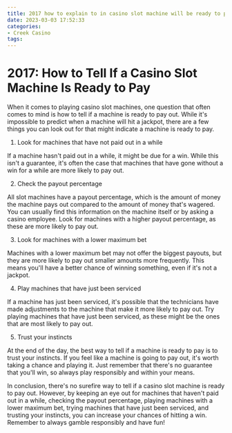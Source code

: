 ```yaml
---
title: 2017 how to explain to in casino slot machine will be ready to pay 12bet
date: 2023-03-03 17:52:33
categories:
- Creek Casino
tags:
---
```

# 2017: How to Tell If a Casino Slot Machine Is Ready to Pay

When it comes to playing casino slot machines, one question that often comes to mind is how to tell if a machine is ready to pay out. While it's impossible to predict when a machine will hit a jackpot, there are a few things you can look out for that might indicate a machine is ready to pay.

1. Look for machines that have not paid out in a while

If a machine hasn't paid out in a while, it might be due for a win. While this isn't a guarantee, it's often the case that machines that have gone without a win for a while are more likely to pay out.

2. Check the payout percentage

All slot machines have a payout percentage, which is the amount of money the machine pays out compared to the amount of money that's wagered. You can usually find this information on the machine itself or by asking a casino employee. Look for machines with a higher payout percentage, as these are more likely to pay out.

3. Look for machines with a lower maximum bet

Machines with a lower maximum bet may not offer the biggest payouts, but they are more likely to pay out smaller amounts more frequently. This means you'll have a better chance of winning something, even if it's not a jackpot.

4. Play machines that have just been serviced

If a machine has just been serviced, it's possible that the technicians have made adjustments to the machine that make it more likely to pay out. Try playing machines that have just been serviced, as these might be the ones that are most likely to pay out.

5. Trust your instincts

At the end of the day, the best way to tell if a machine is ready to pay is to trust your instincts. If you feel like a machine is going to pay out, it's worth taking a chance and playing it. Just remember that there's no guarantee that you'll win, so always play responsibly and within your means.

In conclusion, there's no surefire way to tell if a casino slot machine is ready to pay out. However, by keeping an eye out for machines that haven't paid out in a while, checking the payout percentage, playing machines with a lower maximum bet, trying machines that have just been serviced, and trusting your instincts, you can increase your chances of hitting a win. Remember to always gamble responsibly and have fun!